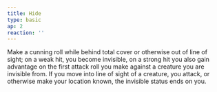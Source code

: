 ```yaml
---
title: Hide
type: basic
ap: 2
reaction: ''
---
```


Make a cunning roll while behind total cover or otherwise out of line of sight; on a weak hit, you become invisible, on a strong hit you also gain advantage on the first attack roll you make against a creature you are invisible from. If you move into line of sight of a creature, you attack, or otherwise make your location known, the invisible status ends on you.
